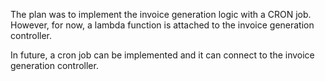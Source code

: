 The plan was to implement the invoice generation logic with a CRON job.
However, for now, a lambda function is attached to the invoice generation controller.

In future, a cron job can be implemented and it can connect to the invoice generation controller.
